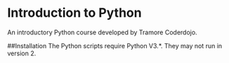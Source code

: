 Introduction to Python
===================


An introductory Python course developed by Tramore Coderdojo.  


##Installation
The Python scripts require Python V3.*. They may not run in version 2. 
